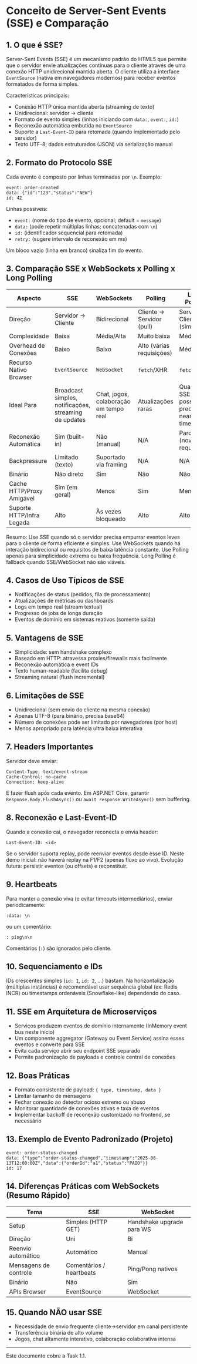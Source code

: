 # Conceito de Server-Sent Events (SSE) e Comparação

## 1. O que é SSE?
Server-Sent Events (SSE) é um mecanismo padrão do HTML5 que permite que o servidor envie atualizações contínuas para o cliente através de uma conexão HTTP unidirecional mantida aberta. O cliente utiliza a interface `EventSource` (nativa em navegadores modernos) para receber eventos formatados de forma simples.

Características principais:
- Conexão HTTP única mantida aberta (streaming de texto)
- Unidirecional: servidor -> cliente
- Formato de evento simples (linhas iniciando com `data:`, `event:`, `id:`)
- Reconexão automática embutida no `EventSource`
- Suporte a `Last-Event-ID` para retomada (quando implementado pelo servidor)
- Texto UTF-8; dados estruturados (JSON) via serialização manual

## 2. Formato do Protocolo SSE
Cada evento é composto por linhas terminadas por `\n`. Exemplo:
```
event: order-created
data: {"id":"123","status":"NEW"}
id: 42

```
Linhas possíveis:
- `event:` (nome do tipo de evento, opcional; default = `message`)
- `data:` (pode repetir múltiplas linhas; concatenadas com `\n`)
- `id:` (identificador sequencial para retomada)
- `retry:` (sugere intervalo de reconexão em ms)

Um bloco vazio (linha em branco) sinaliza fim do evento.

## 3. Comparação SSE x WebSockets x Polling x Long Polling
| Aspecto | SSE | WebSockets | Polling | Long Polling |
|---------|-----|-----------|---------|--------------|
| Direção | Servidor -> Cliente | Bidirecional | Cliente -> Servidor (pull) | Servidor -> Cliente (simulado) |
| Complexidade | Baixa | Média/Alta | Muito baixa | Média |
| Overhead de Conexões | Baixo | Baixo | Alto (várias requisições) | Médio |
| Recurso Nativo Browser | `EventSource` | `WebSocket` | `fetch`/XHR | `fetch`/XHR |
| Ideal Para | Broadcast simples, notificações, streaming de updates | Chat, jogos, colaboração em tempo real | Atualizações raras | Quando SSE não é possível e precisa de near real-time |
| Reconexão Automática | Sim (built-in) | Não (manual) | N/A | Parcial (nova requisição) |
| Backpressure | Limitado (texto) | Suportado via framing | N/A | N/A |
| Binário | Não direto | Sim | Não | Não |
| Cache HTTP/Proxy Amigável | Sim (em geral) | Menos | Sim | Menos |
| Suporte HTTP/Infra Legada | Alto | Às vezes bloqueado | Alto | Alto |

Resumo: Use SSE quando só o servidor precisa empurrar eventos leves para o cliente de forma eficiente e simples. Use WebSockets quando há interação bidirecional ou requisitos de baixa latência constante. Use Polling apenas para simplicidade extrema ou baixa frequência. Long Polling é fallback quando SSE/WebSocket não são viáveis.

## 4. Casos de Uso Típicos de SSE
- Notificações de status (pedidos, fila de processamento)
- Atualizações de métricas ou dashboards
- Logs em tempo real (stream textual)
- Progresso de jobs de longa duração
- Eventos de domínio em sistemas reativos (somente saída)

## 5. Vantagens de SSE
- Simplicidade: sem handshake complexo
- Baseado em HTTP: atravessa proxies/firewalls mais facilmente
- Reconexão automática e event IDs
- Texto human-readable (facilita debug)
- Streaming natural (flush incremental)

## 6. Limitações de SSE
- Unidirecional (sem envio do cliente na mesma conexão)
- Apenas UTF-8 (para binário, precisa base64)
- Número de conexões pode ser limitado por navegadores (por host)
- Menos apropriado para latência ultra baixa interativa

## 7. Headers Importantes
Servidor deve enviar:
```
Content-Type: text/event-stream
Cache-Control: no-cache
Connection: keep-alive
```
E fazer flush após cada evento. Em ASP.NET Core, garantir `Response.Body.FlushAsync()` ou `await response.WriteAsync()` sem buffering.

## 8. Reconexão e Last-Event-ID
Quando a conexão cai, o navegador reconecta e envia header:
```
Last-Event-ID: <id>
```
Se o servidor suporta replay, pode reenviar eventos desde esse ID. Neste demo inicial: não haverá replay na F1/F2 (apenas fluxo ao vivo). Evolução futura: persistir eventos (ou offsets) e reconstituir.

## 9. Heartbeats
Para manter a conexão viva (e evitar timeouts intermediários), enviar periodicamente:
```
:data: \n
```
ou um comentário:
```
: ping\n\n
```
Comentários (`:`) são ignorados pelo cliente.

## 10. Sequenciamento e IDs
IDs crescentes simples (`id: 1`, `id: 2`, ...) bastam. Na horizontalização (múltiplas instâncias) é recomendável usar sequência global (ex: Redis INCR) ou timestamps ordenáveis (Snowflake-like) dependendo do caso.

## 11. SSE em Arquitetura de Microserviços
- Serviços produzem eventos de domínio internamente (InMemory event bus neste início)
- Um componente aggregator (Gateway ou Event Service) assina esses eventos e converte para SSE
- Evita cada serviço abrir seu endpoint SSE separado
- Permite padronização de payloads e controle central de conexões

## 12. Boas Práticas
- Formato consistente de payload: `{ type, timestamp, data }`
- Limitar tamanho de mensagens
- Fechar conexão ao detectar ocioso extremo ou abuso
- Monitorar quantidade de conexões ativas e taxa de eventos
- Implementar backoff de reconexão customizado no frontend, se necessário

## 13. Exemplo de Evento Padronizado (Projeto)
```
event: order-status-changed
data: {"type":"order-status-changed","timestamp":"2025-08-13T12:00:00Z","data":{"orderId":"a1","status":"PAID"}}
id: 17

```

## 14. Diferenças Práticas com WebSockets (Resumo Rápido)
| Tema | SSE | WebSocket |
|------|-----|-----------|
| Setup | Simples (HTTP GET) | Handshake upgrade para WS |
| Direção | Uni | Bi |
| Reenvio automático | Automático | Manual |
| Mensagens de controle | Comentários / heartbeats | Ping/Pong nativos |
| Binário | Não | Sim |
| APIs Browser | EventSource | WebSocket |

## 15. Quando NÃO usar SSE
- Necessidade de envio frequente cliente->servidor em canal persistente
- Transferência binária de alto volume
- Jogos, chat altamente interativo, colaboração colaborativa intensa

---
Este documento cobre a Task 1.1.

